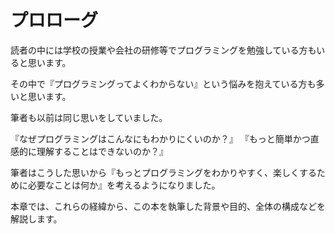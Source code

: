 # プロローグ

読者の中には学校の授業や会社の研修等でプログラミングを勉強している方もいると思います。

その中で『プログラミングってよくわからない』という悩みを抱えている方も多いと思います。

筆者も以前は同じ思いをしていました。

『なぜプログラミングはこんなにもわかりにくいのか？』
『もっと簡単かつ直感的に理解することはできないのか？』

筆者はこうした思いから『もっとプログラミングをわかりやすく、楽しくするために必要なことは何か』を考えるようになりました。

本章では、これらの経緯から、この本を執筆した背景や目的、全体の構成などを解説します。
